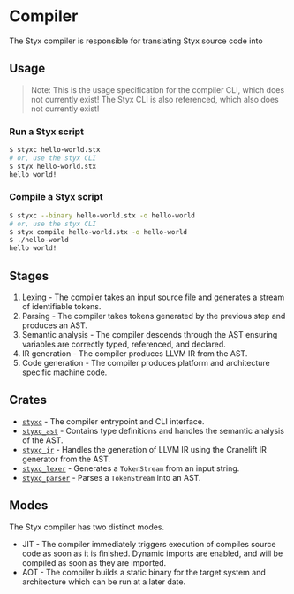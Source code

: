 # Compiler

The Styx compiler is responsible for translating Styx source code into

## Usage

> Note: This is the usage specification for the compiler CLI, which does not currently exist! The Styx CLI is also referenced, which also does not currently exist!

### Run a Styx script

```sh
$ styxc hello-world.stx
# or, use the styx CLI
$ styx hello-world.stx
hello world!
```

### Compile a Styx script

```sh
$ styxc --binary hello-world.stx -o hello-world
# or, use the styx CLI
$ styx compile hello-world.stx -o hello-world
$ ./hello-world
hello world!
```

## Stages

1. Lexing - The compiler takes an input source file and generates a stream of identifiable tokens.
2. Parsing - The compiler takes tokens generated by the previous step and produces an AST.
3. Semantic analysis - The compiler descends through the AST ensuring variables are correctly typed, referenced, and declared.
4. IR generation - The compiler produces LLVM IR from the AST.
5. Code generation - The compiler produces platform and architecture specific machine code.

## Crates

-   [`styxc`](./styxc) - The compiler entrypoint and CLI interface.
-   [`styxc_ast`](./styxc_ast) - Contains type definitions and handles the semantic analysis of the AST.
-   [`styxc_ir`](./styxc_ir) - Handles the generation of LLVM IR using the Cranelift IR generator from the AST.
-   [`styxc_lexer`](./styxc_lexer) - Generates a `TokenStream` from an input string.
-   [`styxc_parser`](./styxc_parser) - Parses a `TokenStream` into an AST.

## Modes

The Styx compiler has two distinct modes.

-   JIT - The compiler immediately triggers execution of compiles source code as soon as it is finished. Dynamic imports are enabled, and will be compiled as soon as they are imported.
-   AOT - The compiler builds a static binary for the target system and architecture which can be run at a later date.

```

```

